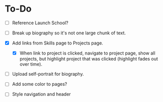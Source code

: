 # To-Do

* [ ] Reference Launch School?
* [ ] Break up biography so it's not one large chunk of text.
* [x] Add links from Skills page to Projects page.
  * [x] When link to project is clicked, navigate to project page, show all projects, but highlight project that was clicked (highlight fades out over time).
* [ ] Upload self-portrait for biography.

* [ ] Add some color to pages?

* [ ] Style navigation and header
